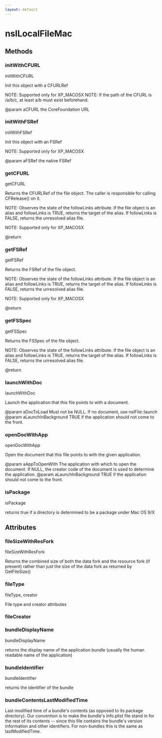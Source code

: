 ```yaml
---
layout: default
---
```


# nsILocalFileMac #

## Methods ##

### initWithCFURL ###

initWithCFURL

Init this object with a CFURLRef

NOTE: Supported only for XP_MACOSX
NOTE: If the path of the CFURL is /a/b/c, at least a/b must exist beforehand.

@param   aCFURL         the CoreFoundation URL



### initWithFSRef ###

initWithFSRef

Init this object with an FSRef

NOTE: Supported only for XP_MACOSX

@param   aFSRef         the native FSRef



### getCFURL ###

getCFURL

Returns the CFURLRef of the file object. The caller is
responsible for calling CFRelease() on it.

NOTE: Observes the state of the followLinks attribute.
If the file object is an alias and followLinks is TRUE, returns
the target of the alias. If followLinks is FALSE, returns
the unresolved alias file.

NOTE: Supported only for XP_MACOSX

@return
 


### getFSRef ###

getFSRef

Returns the FSRef of the file object.

NOTE: Observes the state of the followLinks attribute.
If the file object is an alias and followLinks is TRUE, returns
the target of the alias. If followLinks is FALSE, returns
the unresolved alias file.

NOTE: Supported only for XP_MACOSX

@return
 


### getFSSpec ###

getFSSpec

Returns the FSSpec of the file object.

NOTE: Observes the state of the followLinks attribute.
If the file object is an alias and followLinks is TRUE, returns
the target of the alias. If followLinks is FALSE, returns
the unresolved alias file.

@return
 


### launchWithDoc ###

launchWithDoc

Launch the application that this file points to with a document.

@param   aDocToLoad          Must not be NULL. If no document, use nsIFile::launch
@param   aLaunchInBackground TRUE if the application should not come to the front.



### openDocWithApp ###

openDocWithApp

Open the document that this file points to with the given application.

@param   aAppToOpenWith      The application with  which to open the document.
                             If NULL, the creator code of the document is used
                             to determine the application.
@param   aLaunchInBackground TRUE if the application should not come to the front.



### isPackage ###

isPackage

returns true if a directory is determined to be a package under Mac OS 9/X



## Attributes ##

### fileSizeWithResFork ###

fileSizeWithResFork

Returns the combined size of both the data fork and the resource
fork (if present) rather than just the size of the data fork
as returned by GetFileSize()



### fileType ###

fileType, creator

File type and creator attributes



### fileCreator ###

### bundleDisplayName ###

bundleDisplayName

returns the display name of the application bundle (usually the human 
readable name of the application)


### bundleIdentifier ###

bundleIdentifier

returns the identifier of the bundle


### bundleContentsLastModifiedTime ###

Last modified time of a bundle's contents (as opposed to its package
directory).  Our convention is to make the bundle's Info.plist file
stand in for the rest of its contents -- since this file contains the
bundle's version information and other identifiers.  For non-bundles
this is the same as lastModifiedTime.

